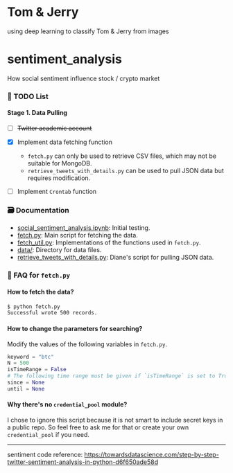 # Tom & Jerry
using deep learning to classify Tom &amp; Jerry from images
# sentiment_analysis
How social sentiment influence stock / crypto market

### 📄 TODO List

#### Stage 1. Data Pulling

- [ ] ~~Twitter academic account~~ 
- [x] Implement data fetching function
  - `fetch.py` can only be used to retrieve CSV files, which may not be suitable for MongoDB.
  - `retrieve_tweets_with_details.py` can be used to pull JSON data but requires modification.
- [ ] Implement `Crontab` function


### 🗃 Documentation

* [social_sentiment_analysis.ipynb](https://github.com/summerzhang423/sentiment_analysis/blob/main/social_sentiment_analysis.ipynb): Initial testing.
* [fetch.py](https://github.com/summerzhang423/sentiment_analysis/blob/main/fetch.py): Main script for fetching the data.
* [fetch_util.py](https://github.com/summerzhang423/sentiment_analysis/blob/main/fetch_util.py): Implementations of the functions used in `fetch.py`.
* [data/](https://github.com/summerzhang423/sentiment_analysis/tree/main/data): Directory for data files.
* [retrieve_tweets_with_details.py](https://github.com/summerzhang423/sentiment_analysis/blob/main/retrieve_tweets_with_details.py): Diane's script for pulling JSON data.

### 🚀 FAQ for `fetch.py`

#### How to fetch the data?

```bash
$ python fetch.py 
Successful wrote 500 records.
```

#### How to change the parameters for searching?

Modify the values of the following variables in `fetch.py`.

```python
keyword = "btc"
N = 500
isTimeRange = False
# The following time range must be given if `isTimeRange` is set to True
since = None
until = None
```

#### Why there's no `credential_pool` module?

I chose to ignore this script because it is not smart to include secret keys in a public repo. So feel free to ask me for that or create your own `credential_pool` if you need.

-------------
sentiment code reference: https://towardsdatascience.com/step-by-step-twitter-sentiment-analysis-in-python-d6f650ade58d

